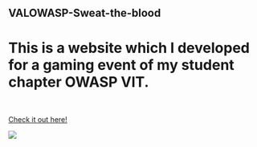 ## VALOWASP-Sweat-the-blood
<h1>This is a website which I developed for a gaming event of my student chapter OWASP VIT.</h1><br>

<a href="https://preyash-tryin-to-code.github.io/VALOWASP-Sweat-the-blood/">Check it out here!</a>

<img src="https://user-images.githubusercontent.com/73031725/137598483-b312a293-d5a7-4e94-87cb-617201f2cc04.jpg" >
